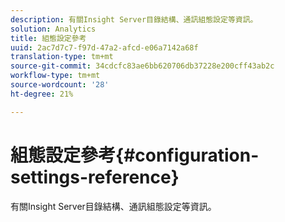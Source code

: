 ```yaml
---
description: 有關Insight Server目錄結構、通訊組態設定等資訊。
solution: Analytics
title: 組態設定參考
uuid: 2ac7d7c7-f97d-47a2-afcd-e06a7142a68f
translation-type: tm+mt
source-git-commit: 34cdcfc83ae6bb620706db37228e200cff43ab2c
workflow-type: tm+mt
source-wordcount: '28'
ht-degree: 21%

---
```



# 組態設定參考{#configuration-settings-reference}

有關Insight Server目錄結構、通訊組態設定等資訊。

